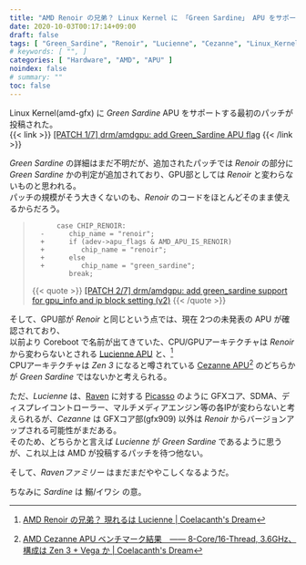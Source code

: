 ```yaml
---
title: "AMD Renoir の兄弟？ Linux Kernel に 「Green Sardine」 APU をサポートするパッチが投稿される "
date: 2020-10-03T00:17:14+09:00
draft: false
tags: [ "Green_Sardine", "Renoir", "Lucienne", "Cezanne", "Linux_Kernel" ]
# keywords: [ "", ]
categories: [ "Hardware", "AMD", "APU" ]
noindex: false
# summary: ""
toc: false
---
```


Linux Kernel(amd-gfx) に *Green Sardine* APU をサポートする最初のパッチが投稿された。  
{{< link >}} [[PATCH 1/7] drm/amdgpu: add Green_Sardine APU flag](https://lists.freedesktop.org/archives/amd-gfx/2020-October/054441.html) {{< /link >}}

*Green Sardine* の詳細はまだ不明だが、追加されたパッチでは *Renoir* の部分に *Green Sardine* かの判定が追加されており、GPU部としては *Renoir* と変わらないものと思われる。   
パッチの規模がそう大きくないのも、*Renoir* のコードをほとんどそのまま使えるからだろう。  

 >           case CHIP_RENOIR:
 >       -      chip_name = "renoir";
 >       +      if (adev->apu_flags & AMD_APU_IS_RENOIR)
 >       +         chip_name = "renoir";
 >       +      else
 >       +         chip_name = "green_sardine";
 >              break;
 >
 > {{< quote >}} [[PATCH 2/7] drm/amdgpu: add green_sardine support for gpu_info and ip block setting (v2)](https://lists.freedesktop.org/archives/amd-gfx/2020-October/054442.html) {{< /quote >}}

そして、GPU部が *Renoir* と同じという点では、現在 2つの未発表の APU が確認されており、  
以前より Coreboot で名前が出てきていた、CPU/GPUアーキテクチャは *Renoir* から変わらないとされる [Lucienne APU](/tags/lucienne) と、[^lcn]  
CPUアーキテクチャは *Zen 3* になると噂されている [Cezanne APU](/tags/cezanne)[^czn] のどちらかが *Green Sardine* ではないかと考えられる。  

[^lcn]: [AMD Renoir の兄弟？ 現れるは Lucienne | Coelacanth's Dream](/posts/2020/06/20/amd-lucianne-apu/)
[^czn]: [AMD Cezanne APU ベンチマーク結果　―― 8-Core/16-Thread, 3.6GHz、構成は Zen 3 + Vega か | Coelacanth's Dream](/posts/2020/08/31/amd-cezanne-benchmark/)

ただ、*Lucienne* は、[Raven](/tags/raven) に対する [Picasso](/tags/picasso) のように GFXコア、SDMA、ディスプレイコントローラー、マルチメディアエンジン等の各IPが変わらないと考えられるが、*Cezanne* は GFXコア部(gfx909) 以外は *Renoir* からバージョンアップされる可能性がまだある。  
そのため、どちらかと言えば *Lucienne* が *Green Sardine* であるように思うが、これ以上は AMD が投稿するパッチを待つ他ない。  

そして、*Ravenファミリー* はまだまだややこしくなるようだ。  

ちなみに *Sardine* は 鰯/イワシ の意。  
